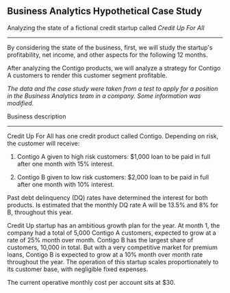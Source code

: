 ## **Business Analytics Hypothetical Case Study**
Analyzing the state of a fictional credit startup called *Credit Up For All*

---------------

By considering the state of the business, first, we will study the startup's profitability, net income, and other aspects for the following 12 months.

After analyzing the Contigo products, we will analyze a strategy for Contigo A customers to render this customer segment profitable.


*The data and the case study were taken from a test to apply for a position in the Business Analytics team in a company. Some information was modified.*



Business description 

---------------

Credit Up For All has one credit product called Contigo. Depending on risk, the customer will receive:

1. Contigo A given to high risk customers: $1,000 loan to be paid in full after one month with 15% interest. 

2. Contigo B given to low risk customers: $2,000 loan to be paid in full after one month with 10% interest. 


Past debt delinquency (DQ) rates have determined the interest for both products. Is estimated that the monthly DQ rate A will be 13.5% and 8% for B, throughout this year.

Credit Up startup has an ambitious growth plan for the year. At month 1, the company had a total of 5,000 Contigo A customers, expected to grow at a rate of 25% month over month. Contigo B has the largest share of customers, 10,000 in total. But with a very competitive market for premium loans, Contigo B is expected to grow at a 10% month over month rate throughout the year. The operation of this startup scales proportionately to its customer base, with negligible fixed expenses.

The current operative monthly cost per account sits at $30.

